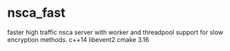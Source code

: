 # nsca_fast
faster high traffic nsca server with worker and threadpool support for slow encryption methods.  c++14 libevent2 cmake 3.16
